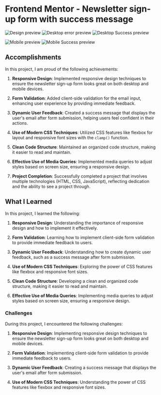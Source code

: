 # Frontend Mentor - Newsletter sign-up form with success message

![Design preview](./screenshots/desktop-card.png)
![Desktop error preview](./screenshots/desktop-error.png)
![Desktop Success preview](./screenshots/desktop-success.png)

![Mobile preview](./screenshots/mobile-error.png)
![Mobile Success preview](./screenshots/mobile-success.png)

## Accomplishments

In this project, I am proud of the following achievements:

1. **Responsive Design**: Implemented responsive design techniques to ensure the newsletter sign-up form looks great on both desktop and mobile devices.

2. **Form Validation**: Added client-side validation for the email input, enhancing user experience by providing immediate feedback.

3. **Dynamic User Feedback**: Created a success message that displays the user's email after form submission, helping users feel confident in their actions.

4. **Use of Modern CSS Techniques**: Utilized CSS features like flexbox for layout and responsive font sizes with the `clamp()` function.

5. **Clean Code Structure**: Maintained an organized code structure, making it easier to read and maintain.

6. **Effective Use of Media Queries**: Implemented media queries to adjust styles based on screen size, ensuring a responsive design.

7. **Project Completion**: Successfully completed a project that involves multiple technologies (HTML, CSS, JavaScript), reflecting dedication and the ability to see a project through.

## What I Learned

In this project, I learned the following:

1. **Responsive Design**: Understanding the importance of responsive design and how to implement it effectively.

2. **Form Validation**: Learning how to implement client-side form validation to provide immediate feedback to users.

3. **Dynamic User Feedback**: Understanding how to create dynamic user feedback, such as a success message after form submission.

4. **Use of Modern CSS Techniques**: Exploring the power of CSS features like flexbox and responsive font sizes.

5. **Clean Code Structure**: Developing a clean and organized code structure, making it easier to read and maintain.

6. **Effective Use of Media Queries**: Implementing media queries to adjust styles based on screen size, ensuring a responsive design.

### Challenges

During this project, I encountered the following challenges:

1. **Responsive Design**: Implementing responsive design techniques to ensure the newsletter sign-up form looks great on both desktop and mobile devices.

2. **Form Validation**: Implementing client-side form validation to provide immediate feedback to users.

3. **Dynamic User Feedback**: Creating a success message that displays the user's email after form submission.

4. **Use of Modern CSS Techniques**: Understanding the power of CSS features like flexbox and responsive font sizes.